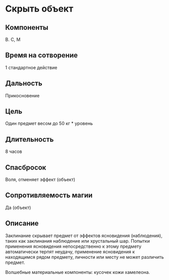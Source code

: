 # Скрыть объект

## Компоненты
В. С, М

## Время на сотворение
1 стандартное действие

## Дальность
Прикосновение

## Цель
Один предмет весом до 50 кг * уровень

## Длительность
8 часов

## Спасбросок
Воля, отменяет эффект (объект)

## Сопротивляемость магии
Да (объект)

## Описание
Заклинание скрывает предмет от эффектов ясновидения (наблюдения), таких как заклинания наблюдение или хрустальный шар. Попытки применения ясновидения непосредственно к этому предмету автоматически терпят неудачу, применение ясновидения к находящимся рядом предмету, личности или месту не может различить предмет.

Волшебные материальные компоненты: кусочек кожи хамелеона.